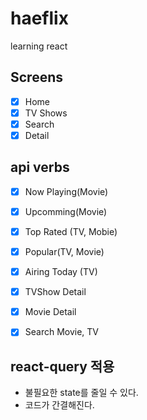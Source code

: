 # haeflix

learning react

## Screens

- [x] Home
- [x] TV Shows
- [x] Search 
- [x] Detail

## api verbs


- [x] Now Playing(Movie)
- [x] Upcomming(Movie)
- [x] Top Rated (TV, Mobie)
- [x] Popular(TV, Movie)
- [x] Airing Today (TV) 
- [x] TVShow Detail 
- [x] Movie Detail
- [x] Search Movie, TV


## react-query 적용 

- 불필요한 state를 줄일 수 있다.
- 코드가 간결해진다.
